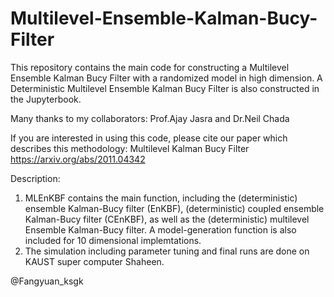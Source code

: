 # Multilevel-Ensemble-Kalman-Bucy-Filter

This repository contains the main code for constructing a Multilevel Ensemble Kalman Bucy Filter with a randomized model in high dimension. A Deterministic Multilevel Ensemble Kalman Bucy Filter is also constructed in the Jupyterbook. 

Many thanks to my collaborators: Prof.Ajay Jasra and Dr.Neil Chada

If you are interested in using this code, please cite our paper which describes this methodology:
Multilevel Kalman Bucy Filter https://arxiv.org/abs/2011.04342

Description:

1. MLEnKBF contains the main function, including the (deterministic) ensemble Kalman-Bucy filter (EnKBF), (deterministic) coupled ensemble Kalman-Bucy filter (CEnKBF), as well as the (deterministic) multilevel Ensemble Kalman-Bucy filter. A model-generation function is also included for 10 dimensional implemtations.
2. The simulation including parameter tuning and final runs are done on KAUST super computer Shaheen.  

@Fangyuan_ksgk
